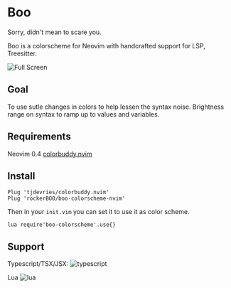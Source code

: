 # Boo 

Sorry, didn't mean to scare you.

Boo is a colorscheme for Neovim with handcrafted support for LSP, Treesitter.

![Full Screen](https://user-images.githubusercontent.com/15027/98894239-5bcd8780-2472-11eb-9ca4-a2c3142a848a.png)

## Goal 

To use sutle changes in colors to help lessen the syntax noise. 
Brightness range on syntax to ramp up to values and variables. 

## Requirements 

Neovim 0.4
[colorbuddy.nvim](https://github.com/tjdevries/colorbuddy.nvim)

## Install

```vimscript
Plug 'tjdevries/colorbuddy.nvim'
Plug 'rockerBOO/boo-colorscheme-nvim'
```

Then in your `init.vim` you can set it to use it as color scheme. 

```vimscript
lua require'boo-colorscheme'.use{}
```

## Support

Typescript/TSX/JSX:
![typescript](https://user-images.githubusercontent.com/15027/98894240-5c661e00-2472-11eb-9bbe-96cca05c5590.png)

Lua
![lua](https://user-images.githubusercontent.com/15027/98894334-9505f780-2472-11eb-9b73-b76b2b1f68b9.png)

